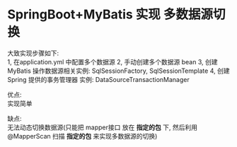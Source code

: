 # SpringBoot+MyBatis 实现 多数据源切换
大致实现步骤如下:  
1, 在application.yml 中配置多个数据源
2, 手动创建多个数据源 bean
3, 创建 MyBatis 操作数据源相关实例: SqlSessionFactory, SqlSessionTemplate
4, 创建 Spring 提供的事务管理器 实例: DataSourceTransactionManager 



优点:  
实现简单

缺点:  
无法动态切换数据源(只能把 mapper接口 放在 **指定的包** 下, 然后利用 @MapperScan 扫描 **指定的包** 来实现多数据源的切换)